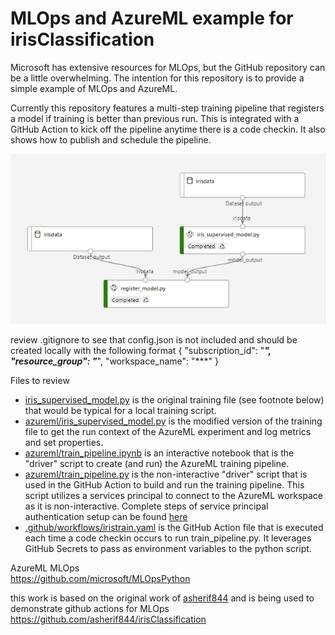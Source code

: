 # MLOps and AzureML example for irisClassification
Microsoft has extensive resources for MLOps, but the GitHub repository can be a little overwhelming. The intention for this repository is to provide a simple example of MLOps and AzureML.

Currently this repository features a multi-step training pipeline that registers a model if training is better than previous run. This is integrated with a GitHub Action to kick off the pipeline anytime there is a code checkin. It also shows how to publish and schedule the pipeline. 

![AzureML Pipeline](/docs/images/pipeline_image.PNG)

review .gitignore to see that config.json is not included and should be created locally with the following format
{
    "subscription_id": "***",
    "resource_group": "***",
    "workspace_name": "***"
}

Files to review<br/>
* [iris_supervised_model.py](iris_supervised_model.py) is the original training file (see footnote below) that would be typical for a local training script.<br/>
* [azureml/iris_supervised_model.py](azureml/iris_supervised_model.py) is the modified version of the training file to get the run context of the AzureML experiment and log metrics and set properties.<br/>
* [azureml/train_pipeline.ipynb](azureml/train_pipeline.ipynb) is an interactive notebook that is the "driver" script to create (and run) the AzureML training pipeline.<br/>
* [azureml/train_pipeline.py](azureml/train_pipeline.py) is the non-interactive "driver" script that is used in the GitHub Action to build and run the training pipeline. This script utilizes a services principal to connect to the AzureML workspace as it is non-interactive. Complete steps of service principal authentication setup can be found [here](https://github.com/Azure/MachineLearningNotebooks/blob/master/how-to-use-azureml/manage-azureml-service/authentication-in-azureml/authentication-in-azureml.ipynb)<br/>
* [.github/workflows/iristrain.yaml](.github/workflows/iristrain.yaml) is the GitHub Action file that is executed each time a code checkin occurs to run train_pipeline.py. It leverages GitHub Secrets to pass as environment variables to the python script.<br/>


AzureML MLOps<br/>
https://github.com/microsoft/MLOpsPython

this work is based on the original work of [asherif844](https://github.com/asherif844) and is being used to demonstrate github actions for MLOps<br/>
https://github.com/asherif844/irisClassification